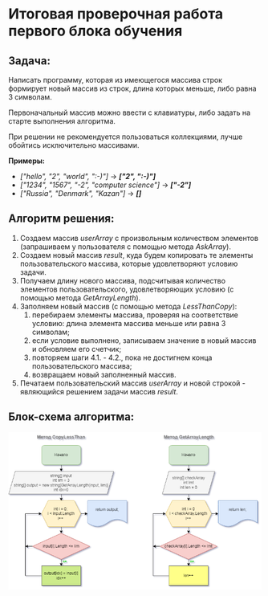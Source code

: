 # Итоговая проверочная работа первого блока обучения

## Задача:
Написать программу, которая из имеющегося массива строк формирует новый массив из строк, длина которых меньше, либо равна 3 символам. 

Первоначальный массив можно ввести с клавиатуры, либо задать на старте выполнения алгоритма. 

При решении не рекомендуется пользоваться коллекциями, лучше обойтись исключительно массивами.

**Примеры:**
* *["hello", "2", "world", ":-)"]* -> ***["2", ":-)"]***
* *["1234", "1567", "-2", "computer science"]* -> ***["-2"]***
* *["Russia", "Denmark", "Kazan"]* -> ***[]***

## Алгоритм решения:

1. Создаем массив *userArray* с произвольным количеством элементов (запрашиваем у пользователя с помощью метода *AskArray*).
2. Создаем новый массив *result*, куда будем копировать те элементы пользовательского массива, которые удовлетворяют условию задачи.
3. Получаем длину нового массива, подсчитывая количество элементов пользовательского, удовлетворяющих условию (с помощью метода *GetArrayLength*).
4. Заполняем новый массив (с помощью метода *LessThanCopy*):
   1. перебираем элементы массива, проверяя на соответствие условию: длина элемента массива меньше или равна 3 символам;
   2. если условие выполнено, записываем значение в новый массив и обновляем его счетчик;
   3. повторяем шаги 4.1. - 4.2., пока не достигнем конца пользовательского массива;
   4. возвращаем новый заполненный массив.
5. Печатаем пользовательский массив *userArray* и новой строкой - являющийся решением задачи массив *result*.


## Блок-схема алгоритма:
![Блок-схема](diagram/Diagram.png)